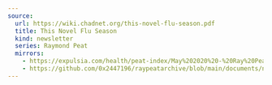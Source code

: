 ```yaml
---
source:
  url: https://wiki.chadnet.org/this-novel-flu-season.pdf
  title: This Novel Flu Season
  kind: newsletter
  series: Raymond Peat
  mirrors:
    - https://expulsia.com/health/peat-index/May%202020%20-%20Ray%20Peat's%20Newsletter.pdf
    - https://github.com/0x2447196/raypeatarchive/blob/main/documents/newsletters/this-novel-flu-season.txt
---
```

